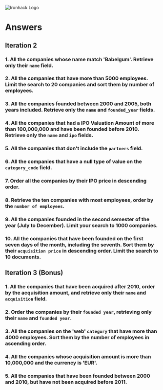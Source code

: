 ![Ironhack Logo](https://i.imgur.com/1QgrNNw.png)

# Answers

## Iteration 2

### 1. All the companies whose name match 'Babelgum'. Retrieve only their `name` field.

<!-- Your Code Goes Here -->

### 2. All the companies that have more than 5000 employees. Limit the search to 20 companies and sort them by **number of employees**.

<!-- Your Code Goes Here -->

### 3. All the companies founded between 2000 and 2005, both years included. Retrieve only the `name` and `founded_year` fields.

<!-- Your Code Goes Here -->

### 4. All the companies that had a IPO Valuation Amount of more than 100,000,000 and have been founded before 2010. Retrieve only the `name` and `ipo` fields.

<!-- Your Code Goes Here -->

### 5. All the companies that don't include the `partners` field.

<!-- Your Code Goes Here -->

### 6. All the companies that have a null type of value on the `category_code` field.

<!-- Your Code Goes Here -->

### 7. Order all the companies by their IPO price in descending order.

<!-- Your Code Goes Here -->

### 8. Retrieve the ten companies with most employees, order by the `number of employees`.

<!-- Your Code Goes Here -->

### 9. All the companies founded in the second semester of the year (July to December). Limit your search to 1000 companies.

<!-- Your Code Goes Here -->

### 10. All the companies that have been founded on the first seven days of the month, including the seventh. Sort them by their `acquisition price` in descending order. Limit the search to 10 documents.

<!-- Your Code Goes Here -->

## Iteration 3 (Bonus)

### 1. All the companies that have been acquired after 2010, order by the acquisition amount, and retrieve only their `name` and `acquisition` field.

<!-- Your Code Goes Here -->

### 2. Order the companies by their `founded year`, retrieving only their `name` and `founded year`.

<!-- Your Code Goes Here -->

### 3. All the companies on the 'web' `category` that have more than 4000 employees. Sort them by the number of employees in ascending order.

<!-- Your Code Goes Here -->

### 4. All the companies whose acquisition amount is more than 10,000,000 and the currency is 'EUR'.

<!-- Your Code Goes Here -->

### 5. All the companies that have been founded between 2000 and 2010, but have not been acquired before 2011.

<!-- Your Code Goes Here -->